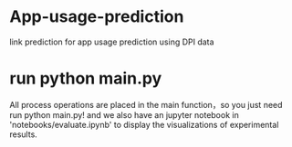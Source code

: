 # App-usage-prediction
link prediction for app usage prediction using DPI data

# run python main.py
All process operations are placed in the main function，so you just need run python main.py! and we also have an jupyter notebook in 'notebooks/evaluate.ipynb' to display the visualizations of experimental results.
